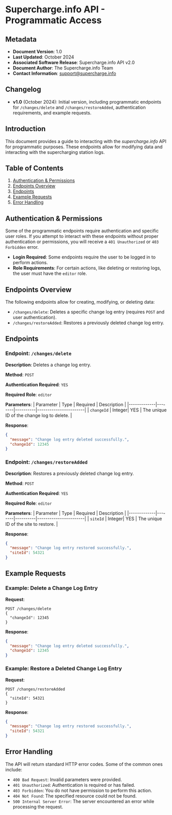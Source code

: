 
# Supercharge.info API - Programmatic Access

## Metadata

- **Document Version**: 1.0
- **Last Updated**: October 2024
- **Associated Software Release**: Supercharge.info API v2.0
- **Document Author**: The Supercharge.info Team
- **Contact Information**: support@supercharge.info

## Changelog

- **v1.0** (October 2024): Initial version, including programmatic endpoints for `/changes/delete` and `/changes/restoreAdded`, authentication requirements, and example requests.

## Introduction
This document provides a guide to interacting with the *supercharge.info* API for programmatic purposes. These endpoints allow for modifying data and interacting with the supercharging station logs.

## Table of Contents
1. [Authentication & Permissions](#authentication-permissions)
2. [Endpoints Overview](#endpoints-overview)
3. [Endpoints](#endpoints)
4. [Example Requests](#example-requests)
5. [Error Handling](#error-handling)

## Authentication & Permissions
Some of the programmatic endpoints require authentication and specific user roles. If you attempt to interact with these endpoints without proper authentication or permissions, you will receive a `401 Unauthorized` or `403 Forbidden` error.

- **Login Required**: Some endpoints require the user to be logged in to perform actions.
- **Role Requirements**: For certain actions, like deleting or restoring logs, the user must have the `editor` role.

## Endpoints Overview
The following endpoints allow for creating, modifying, or deleting data:

- `/changes/delete`: Deletes a specific change log entry (requires `POST` and user authentication).
- `/changes/restoreAdded`: Restores a previously deleted change log entry.

## Endpoints

### Endpoint: `/changes/delete`

**Description**: Deletes a change log entry.

**Method**: `POST`

**Authentication Required**: `YES`

**Required Role**: `editor`

**Parameters**:
| Parameter   | Type   | Required | Description           |
|-------------|--------|----------|-----------------------|
| `changeId`  | Integer| YES      | The unique ID of the change log to delete. |

**Response**:
```json
{
  "message": "Change log entry deleted successfully.",
  "changeId": 12345
}
```

### Endpoint: `/changes/restoreAdded`

**Description**: Restores a previously deleted change log entry.

**Method**: `POST`

**Authentication Required**: `YES`

**Required Role**: `editor`

**Parameters**:
| Parameter   | Type   | Required | Description           |
|-------------|--------|----------|-----------------------|
| `siteId`    | Integer| YES      | The unique ID of the site to restore. |

**Response**:
```json
{
  "message": "Change log entry restored successfully.",
  "siteId": 54321
}
```

## Example Requests

### Example: Delete a Change Log Entry

**Request**:
```
POST /changes/delete
{
  "changeId": 12345
}
```

**Response**:
```json
{
  "message": "Change log entry deleted successfully.",
  "changeId": 12345
}
```

### Example: Restore a Deleted Change Log Entry

**Request**:
```
POST /changes/restoreAdded
{
  "siteId": 54321
}
```

**Response**:
```json
{
  "message": "Change log entry restored successfully.",
  "siteId": 54321
}
```

## Error Handling
The API will return standard HTTP error codes. Some of the common ones include:

- `400 Bad Request`: Invalid parameters were provided.
- `401 Unauthorized`: Authentication is required or has failed.
- `403 Forbidden`: You do not have permission to perform this action.
- `404 Not Found`: The specified resource could not be found.
- `500 Internal Server Error`: The server encountered an error while processing the request.
